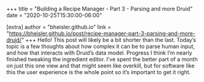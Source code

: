 +++
title = "Building a Recipe Manager - Part 3 - Parsing and more Druid"
date = "2020-10-25T15:30:00-06:00"

[extra]
author = "bheisler.github.io"
link = "https://bheisler.github.io/post/recipe-manager-part-3-parsing-and-more-druid/"
+++
Hello! This post will likely be a bit shorter than the last. Today&rsquo;s topic is a few thoughts about how complex it can be to parse human input, and how that interacts with Druid&rsquo;s data model.
Progress I think I&rsquo;m nearly finished tweaking the ingredient editor. I&rsquo;ve spent the better part of a month on just this one view and that might seem like overkill, but for software like this the user experience is the whole point so it&rsquo;s important to get it right.